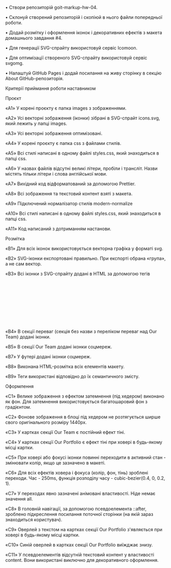 • Створи репозиторій goit-markup-hw-04.

• Склонуй створений репозиторій і скопіюй в нього файли попередньої роботи.

• Додай розмітку і оформлення іконок і декоративних ефектів з макета домашнього завдання #4.

• Для генерації SVG-спрайту використовуй сервіс Icomoon.

• Для оптимізації створеного SVG-спрайту використовуй сервіс svgomg.

• Налаштуй GitHub Pages і додай посилання на живу сторінку в секцію About GitHub-репозиторія.



Критерії приймання роботи наставником



Проєкт



«A1» У корені проєкту є папка images з зображеннями.



«A2» Усі векторні зображення (іконки) зібрані в SVG-спрайт icons.svg, який лежить у папці images.



«A3» Усі векторні зображення оптимізовані.



«A4» У корені проєкту є папка css з файлами стилів.



«A5» Всі стилі написані в одному файлі styles.css, який знаходиться в папці css.



«A6» У назвах файлів відсутні великі літери, пробіли і трансліт. Назви містять тільки літери і слова англійської мови.



«A7» Вихідний код відформатований за допомогою Prettier.



«A8» Всі зображення та текстовий контент взяті з макета.



«A9» Підключений нормалізатор стилів modern-normalize 



«A10» Всі стилі написані в одному файлі styles.css, який знаходиться в папці css.



«A11» Код написаний з дотриманням настанови.



Розмітка



«B1» Для всіх іконок використовується векторна графіка у форматі svg.



«B2» SVG-іконки експортовані правильно. При експорті обрана «група», а не сам вектор.



«B3» Всі іконки з SVG-спрайту додані в HTML за допомогою тегів <svg> і <use>



«B4» В секції переваг (секція без назви з переліком переваг над Our Team) додані іконки.



«B5» В секції Our Team додані іконки соцмереж.



«B7» У футері додані іконки соцмереж.



«B8» Виконана HTML-розмітка всіх елементів макету.



«B9» Теги використані відповідно до їх семантичного змісту.



Оформлення



«C1» Велике зображення з ефектом затемнення (під хедером) виконано як фон. Для затемнення використовується багатошаровий фон з градієнтом.



«C2» Фонове зображення в блоці під хедером не розтягується ширше свого оригінального розміру 1440рх.



«C3» У картках секції Our Team є постійний ефект тіні.



«C4» У картках секції Our Portfolio є ефект тіні при ховері в будь-якому місці картки.



«C5» При ховері або фокусі іконки повинні переходити в активний стан - змінювати колір, якщо це зазначено в макеті.



«C6» Для всіх ефектів ховера і фокуса (колір, фон, тінь) зроблені переходи. Час - 250ms, функція розподілу часу - cubic-bezier(0.4, 0, 0.2, 1).



«C7» У переходах явно зазначені анімовані властивості. Ніде немає значення all.



«C8» В головній навігації, за допомогою псевдоелемента ::after, зроблено підкреслення посилання поточної сторінки (на якій зараз знаходиться користувач).



«C9» Оверлей з текстом на картках секції Our Portfolio з'являється при ховері в будь-якому місці картки.



«C10» Синій оверлей в картках секції Our Portfolio виїжджає знизу.



«C11» У псевдоелементів відсутній текстовий контент у властивості content. Вони використані виключно для декоративного оформлення.
